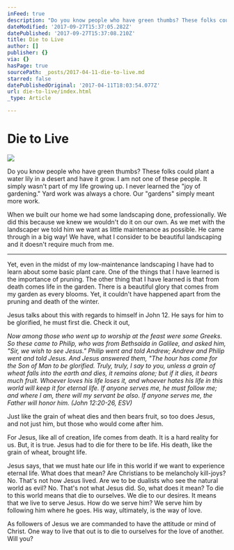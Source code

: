 ```yaml
---
inFeed: true
description: "Do you know people who have green thumbs? These folks could plant a water lily in a desert and have it grow. I am not one of these people. It simply wasn't part of my life growing up. I never learned the \"joy of gardening.\" Yard work was always a chore. Our \"gardens\" simply meant more work.\_"
dateModified: '2017-09-27T15:37:05.282Z'
datePublished: '2017-09-27T15:37:08.210Z'
title: Die to Live
author: []
publisher: {}
via: {}
hasPage: true
sourcePath: _posts/2017-04-11-die-to-live.md
starred: false
datePublishedOriginal: '2017-04-11T18:03:54.077Z'
url: die-to-live/index.html
_type: Article

---
```

# Die to Live
![](https://the-grid-user-content.s3-us-west-2.amazonaws.com/f0c6f2d8-a4d4-465b-af01-34914c2cf16f.jpg)

Do you know people who have green thumbs? These folks could plant a water lily in a desert and have it grow. I am not one of these people. It simply wasn't part of my life growing up. I never learned the "joy of gardening." Yard work was always a chore. Our "gardens" simply meant more work. 

When we built our home we had some landscaping done, professionally. We did this because we knew we wouldn't do it on our own. As we met with the landscaper we told him we want as little maintenance as possible. He came through in a big way! We have, what I consider to be beautiful landscaping and it doesn't require much from me. 

---

Yet, even in the midst of my low-maintenance landscaping I have had to learn about some basic plant care. One of the things that I have learned is the importance of pruning. The other thing that I have learned is that from death comes life in the garden. There is a beautiful glory that comes from my garden as every blooms. Yet, it couldn't have happened apart from the pruning and death of the winter. 

Jesus talks about this with regards to himself in John 12\. He says for him to be glorified, he must first die. Check it out, 

_Now among those who went up to worship at the feast were some Greeks. So these came to Philip, who was from Bethsaida in Galilee, and asked him, "Sir, we wish to see Jesus." Philip went and told Andrew; Andrew and Philip went and told Jesus. And Jesus answered them, "The hour has come for the Son of Man to be glorified. Truly, truly, I say to you, unless a grain of wheat falls into the earth and dies, it remains alone; but if it dies, it bears much fruit. Whoever loves his life loses it, and whoever hates his life in this world will keep it for eternal life. If anyone serves me, he must follow me; and where I am, there will my servant be also. If anyone serves me, the Father will honor him. (John 12:20-26, ESV)_

Just like the grain of wheat dies and then bears fruit, so too does Jesus, and not just him, but those who would come after him. 

For Jesus, like all of creation, life comes from death. It is a hard reality for us. But, it is true. Jesus had to die for there to be life. His death, like the grain of wheat, brought life. 

Jesus says, that we must hate our life in this world if we want to experience eternal life. What does that mean? Are Christians to be melancholy kill-joys? No. That's not how Jesus lived. Are we to be dualists who see the natural world as evil? No. That's not what Jesus did. So, what does it mean? To die to this world means that die to ourselves. We die to our desires. It means that we live to serve Jesus. How do we serve him? We serve him by following him where he goes. His way, ultimately, is the way of love. 

As followers of Jesus we are commanded to have the attitude or mind of Christ. One way to live that out is to die to ourselves for the love of another. Will you?
